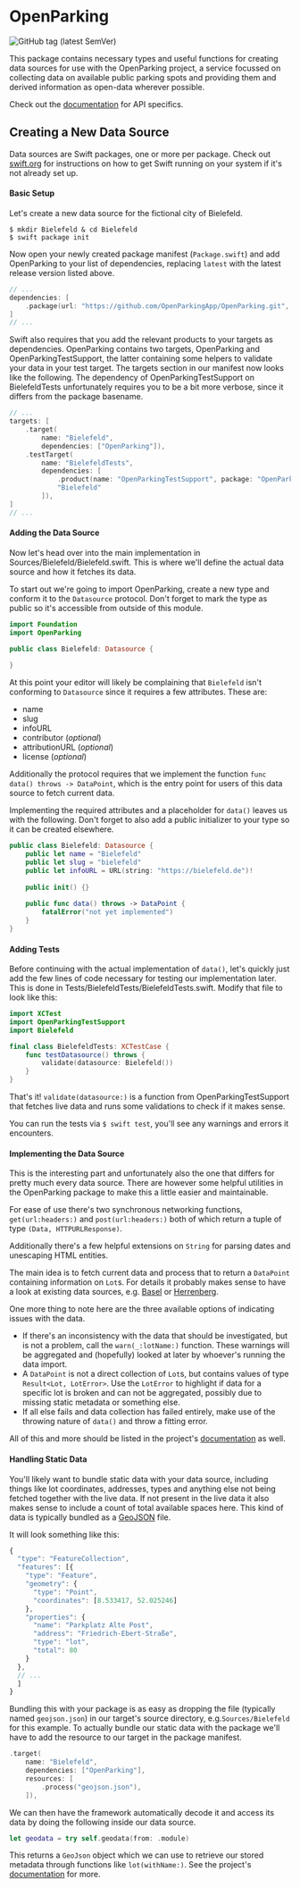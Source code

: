 # OpenParking

![GitHub tag (latest SemVer)](https://img.shields.io/github/v/tag/OpenParkingApp/OpenParking)

This package contains necessary types and useful functions for creating data sources for use with the OpenParking project, a service focussed on collecting data on available public parking spots and providing them and derived information as open-data wherever possible.

Check out the [documentation](https://openparkingapp.github.io/OpenParking/) for API specifics.

## Creating a New Data Source

Data sources are Swift packages, one or more per package. Check out [swift.org](https://swift.org) for instructions on how to get Swift running on your system if it's not already set up.

#### Basic Setup

Let's create a new data source for the fictional city of Bielefeld.

```shell
$ mkdir Bielefeld & cd Bielefeld
$ swift package init
```

Now open your newly created package manifest (`Package.swift`) and add OpenParking to your list of dependencies, replacing `latest` with the latest release version listed above. 

```swift
// ...
dependencies: [
    .package(url: "https://github.com/OpenParkingApp/OpenParking.git", from: "latest"),
]
// ...
```

Swift also requires that you add the relevant products to your targets as dependencies. OpenParking contains two targets, OpenParking and OpenParkingTestSupport, the latter containing some helpers to validate your data in your test target. The targets section in our manifest now looks like the following. The dependency of OpenParkingTestSupport on BielefeldTests unfortunately requires you to be a bit more verbose, since it differs from the package basename.

```swift
// ...
targets: [
    .target(
        name: "Bielefeld",
        dependencies: ["OpenParking"]),
    .testTarget(
        name: "BielefeldTests",
        dependencies: [
            .product(name: "OpenParkingTestSupport", package: "OpenParking"),
            "Bielefeld"
        ]),
]
// ...
```

#### Adding the Data Source

Now let's head over into the main implementation in Sources/Bielefeld/Bielefeld.swift. This is where we'll define the actual data source and how it fetches its data.

To start out we're going to import OpenParking, create a new type and conform it to the `Datasource` protocol. Don't forget to mark the type as public so it's accessible from outside of this module.

```swift
import Foundation
import OpenParking

public class Bielefeld: Datasource {
  
}
```

At this point your editor will likely be complaining that `Bielefeld` isn't conforming to `Datasource` since it requires a few attributes. These are:

- name
- slug
- infoURL
- contributor (*optional*)
- attributionURL (*optional*)
- license (*optional*)

Additionally the protocol requires that we implement the function `func data() throws -> DataPoint`, which is the entry point for users of this data source to fetch current data.

Implementing the required attributes and a placeholder for `data()` leaves us with the following. Don't forget to also add a public initializer to your type so it can be created elsewhere.

```swift
public class Bielefeld: Datasource {
    public let name = "Bielefeld"
    public let slug = "bielefeld"
    public let infoURL = URL(string: "https://bielefeld.de")!
  
    public init() {}
  
    public func data() throws -> DataPoint {
        fatalError("not yet implemented")
    }
}
```

#### Adding Tests

Before continuing with the actual implementation of `data()`, let's quickly just add the few lines of code necessary for testing our implementation later. This is done in Tests/BielefeldTests/BielefeldTests.swift. Modify that file to look like this:

```swift
import XCTest
import OpenParkingTestSupport
import Bielefeld

final class BielefeldTests: XCTestCase {
    func testDatasource() throws {
        validate(datasource: Bielefeld())
    }
}
```

That's it! `validate(datasource:)` is a function from OpenParkingTestSupport that fetches live data and runs some validations to check if it makes sense.

You can run the tests via `$ swift test`, you'll see any warnings and errors it encounters.

#### Implementing the Data Source

This is the interesting part and unfortunately also the one that differs for pretty much every data source. There are however some helpful utilities in the OpenParking package to make this a little easier and maintainable.

For ease of use there's two synchronous networking functions,  `get(url:headers:)` and `post(url:headers:)` both of which return a tuple of type `(Data, HTTPURLResponse)`. 

Additionally there's a few helpful extensions on `String` for parsing dates and unescaping HTML entities.

The main idea is to fetch current data and process that to return a `DataPoint` containing information on `Lot`s. For details it probably makes sense to have a look at existing data sources, e.g. [Basel](https://github.com/OpenParkingApp/Basel) or [Herrenberg](https://github.com/OpenParkingApp/Herrenberg).

One more thing to note here are the three available options of indicating issues with the data.

- If there's an inconsistency with the data that should be investigated, but is not a problem, call the `warn(_:lotName:)` function. These warnings will be aggregated and (hopefully) looked at later by whoever's running the data import.
- A `DataPoint` is not a direct collection of `Lot`s, but contains values of type `Result<Lot, LotError>`. Use the `LotError` to highlight if data for a specific lot is broken and can not be aggregated, possibly due to missing static metadata or something else.
- If all else fails and data collection has failed entirely, make use of the throwing nature of `data()` and throw a fitting error.

All of this and more should be listed in the project's [documentation](https://openparkingapp.github.io/OpenParking/) as well.

#### Handling Static Data

You'll likely want to bundle static data with your data source, including things like lot coordinates, addresses, types and anything else not being fetched together with the live data. If not present in the live data it also makes sense to include a count of total available spaces here. This kind of data is typically bundled as a [GeoJSON](https://geojson.org) file.

It will look something like this:

```js
{
  "type": "FeatureCollection",
  "features": [{
    "type": "Feature",
    "geometry": {
      "type": "Point",
      "coordinates": [8.533417, 52.025246]
    },
    "properties": {
      "name": "Parkplatz Alte Post",
      "address": "Friedrich-Ebert-Straße",
      "type": "lot",
      "total": 80
    }
  },
  // ...
  ]
}
```

Bundling this with your package is as easy as dropping the file (typically named `geojson.json`) in our target's source directory, e.g.`Sources/Bielefeld` for this example. To actually bundle our static data with the package we'll have to add the resource to our target in the package manifest.

```swift
.target(
    name: "Bielefeld",
    dependencies: ["OpenParking"],
    resources: [
        .process("geojson.json"),
    ]),
```

We can then have the framework automatically decode it and access its data by doing the following inside our data source.

```swift
let geodata = try self.geodata(from: .module)
```

This returns a `GeoJson` object which we can use to retrieve our stored metadata through functions like `lot(withName:)`. See the project's [documentation](https://openparkingapp.github.io/OpenParking/) for more.
